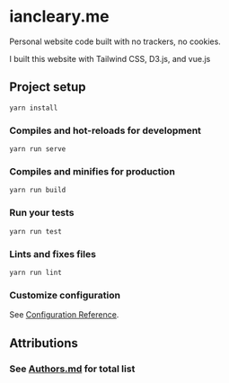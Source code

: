 # iancleary.me

Personal website code built with no trackers, no cookies.

I built this website with Tailwind CSS, D3.js, and vue.js

## Project setup

```
yarn install
```

### Compiles and hot-reloads for development

```
yarn run serve
```

### Compiles and minifies for production

```
yarn run build
```

### Run your tests

```
yarn run test
```

### Lints and fixes files

```
yarn run lint
```

### Customize configuration

See [Configuration Reference](https://cli.vuejs.org/config/).

## Attributions

### See [Authors.md](AUTHORS.md) for total list
